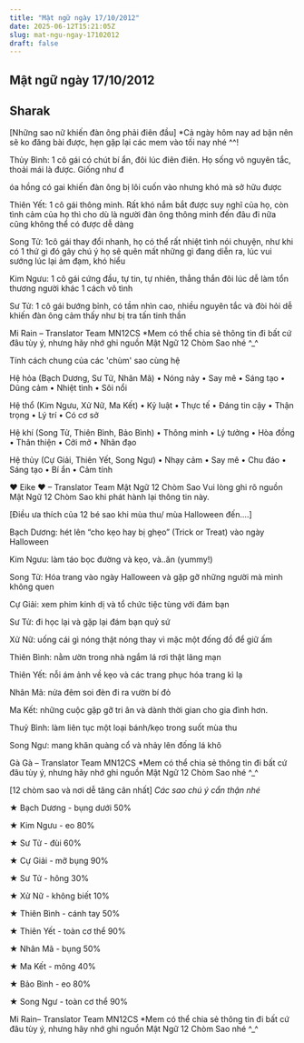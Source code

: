 ```yaml
---
title: "Mật ngữ ngày 17/10/2012"
date: 2025-06-12T15:21:05Z
slug: mat-ngu-ngay-17102012
draft: false
---
```


## Mật ngữ ngày 17/10/2012

## Sharak

[Những sao nữ khiến đàn ông phải điên đầu]
*Cả ngày hôm nay ad bận nên sẽ ko đăng bài được, hẹn gặp lại các mem vào tối nay nhé ^^!
 
Thủy Bình: 1 cô gái có chút bí ẩn, đôi lúc điên điên. Họ sống vô nguyên tắc, thoải mái là được. Giống như đ
 
óa hồng có gai khiến đàn ông bị lôi cuốn vào nhưng khó mà sở hữu được
 
Thiên Yết: 1 cô gái thông minh. Rất khó nắm bắt được suy nghĩ của họ, còn tình cảm của họ thì cho dù là người đàn ông thông minh đến đâu đi nữa cũng không thể có được dễ dàng
 
Song Tử: 1cô gái thay đổi nhanh, họ có thể rất nhiệt tình nói chuyện, như khi có 1 thứ gì đó gây chú ý họ sẽ quên mất những gì đang diễn ra, lúc vui sướng lúc lại ảm đạm, khó hiểu
 
Kim Ngưu: 1 cô gái cứng đầu, tự tin, tự nhiên, thẳng thắn đôi lúc dễ làm tổn thương người khác 1 cách vô tình
 
Sư Tử: 1 cô gái bướng bỉnh, có tầm nhìn cao, nhiều nguyên tắc và đòi hỏi dễ khiến đàn ông cảm thấy như bị tra tấn tinh thần
 
Mi Rain – Translator Team MN12CS
*Mem có thể chia sẻ thông tin đi bất cứ đâu tùy ý, nhưng hãy nhớ ghi nguồn Mật Ngữ 12 Chòm Sao nhé ^_^

Tính cách chung của các 'chùm' sao cùng hệ
 
Hệ hỏa (Bạch Dương, Sư Tử, Nhân Mã)
• Nóng nảy
• Say mê
• Sáng tạo
• Dũng cảm
• Nhiệt tình
• Sôi nổi
 
Hệ thổ (Kim Ngưu, Xử Nữ, Ma Kết)
• Kỷ luật
• Thực tế
• Đáng tin cậy
• Thận trọng
• Lý trí
• Có cơ sở
 
Hệ khí (Song Tử, Thiên Bình, Bảo Bình)
• Thông minh
• Lý tưởng
• Hòa đồng
• Thân thiện
• Cởi mở
• Nhân đạo
 
Hệ thủy (Cự Giải, Thiên Yết, Song Ngư)
• Nhạy cảm
• Say mê
• Chu đáo
• Sáng tạo
• Bí ẩn
• Cảm tính
 
♥ Eike ♥ – Translator Team Mật Ngữ 12 Chòm Sao
Vui lòng ghi rõ nguồn Mật Ngữ 12 Chòm Sao khi phát hành lại thông tin này.

[Điều ưa thích của 12 bé sao khi mùa thu/ mùa Halloween đến....]
 
Bạch Dương: hét lên “cho kẹo hay bị ghẹo” (Trick or Treat) vào ngày Halloween
 
Kim Ngưu: làm táo bọc đường và kẹo, và..ăn (yummy!)
 
Song Tử: Hóa trang vào ngày Halloween và gặp gỡ những người mà mình không quen
 
Cự Giải: xem phim kinh dị và tổ chức tiệc tùng với đám bạn
 
Sư Tử: đi học lại và gặp lại đám bạn quỷ sứ
 
Xử Nữ: uống cái gì nóng thật nóng thay vì mặc một đống đồ để giữ ấm
 
Thiên Bình: nằm ườn trong nhà ngắm lá rơi thật lãng mạn
 
Thiên Yết: nỗi ám ảnh về kẹo và các trang phục hóa trang kì lạ
 
Nhân Mã: nửa đêm soi đèn đi ra vườn bí đỏ
 
Ma Kết: những cuộc gặp gỡ tri ân và dành thời gian cho gia đình hơn.
 
Thuỷ Bình: làm liên tục một loại bánh/kẹo trong suốt mùa thu
 
Song Ngư: mang khăn quàng cổ và nhảy lên đống lá khô
 
Gà Gà – Translator Team MN12CS
*Mem có thể chia sẻ thông tin đi bất cứ đâu tùy ý, nhưng hãy nhớ ghi nguồn Mật Ngữ 12 Chòm Sao nhé ^_^

[12 chòm sao và nơi dễ tăng cân nhất]
*Các sao chú ý cẩn thận nhé*
 
★ Bạch Dương - bụng dưới 50%
 
★ Kim Ngưu - eo 80%
 
★ Sư Tử - đùi 60%
 
★ Cự Giải - mỡ bụng 90%
 
★ Sư Tử - hông 30%
 
★ Xử Nữ - không biết 10%
 
★ Thiên Bình - cánh tay 50%
 
★ Thiên Yết - toàn cơ thể 90%
 
★ Nhân Mã - bụng 50%
 
★ Ma Kết - mông 40%
 
★ Bảo Bình - eo 80%
 
★ Song Ngư - toàn cơ thể 90%
 
Mi Rain– Translator Team MN12CS
*Mem có thể chia sẻ thông tin đi bất cứ đâu tùy ý, nhưng hãy nhớ ghi nguồn Mật Ngữ 12 Chòm Sao nhé ^_^